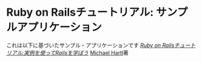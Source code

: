 # Ruby on Railsチュートリアル: サンプルアプリケーション

これは以下に基づいたサンプル・アプリケーションです
[*Ruby on Railsチュートリアル:実例を使ってRailsを学ぼう*](http://railstutorial.jp/)
[Michael Hartl](http://www.michaelhartl.com/)著
